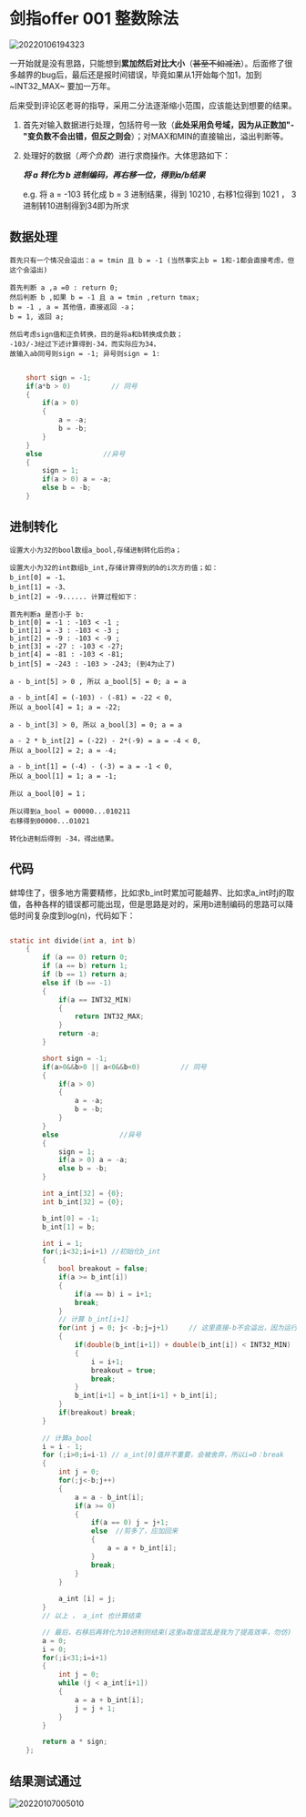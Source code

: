 # 剑指offer 001 整数除法

![20220106194323](https://picture-1308922338.cos.ap-guangzhou.myqcloud.com/note/20220106194323.png)

一开始就是没有思路，只能想到**累加然后对比大小**（~~甚至不如减法~~）。后面修了很多越界的bug后，最后还是报时间错误，毕竟如果从1开始每个加1，加到 ~INT32_MAX~ 要加一万年。

后来受到评论区老哥的指导，采用二分法逐渐缩小范围，应该能达到想要的结果。

1. 首先对输入数据进行处理，包括符号一致（**此处采用负号域，因为从正数加"-"变负数不会出错，但反之则会**）；对MAX和MIN的直接输出，溢出判断等。
2. 处理好的数据（*两个负数*）进行求商操作。大体思路如下：

    ***将 a 转化为 b 进制编码，再右移一位，得到a/b结果***

    e.g. 将 a = -103 转化成 b = 3 进制结果，得到 10210 , 右移1位得到 1021 ， 3进制转10进制得到34即为所求

## 数据处理

    首先只有一个情况会溢出：a = tmin 且 b = -1 (当然事实上b = 1和-1都会直接考虑，但这个会溢出)
    
    首先判断 a ,a =0 : return 0;
    然后判断 b ,如果 b = -1 且 a = tmin ,return tmax;
    b = -1 , a = 其他值，直接返回 -a；
    b = 1, 返回 a;

    然后考虑sign值和正负转换，目的是将a和b转换成负数；
    -103/-3经过下述计算得到-34，而实际应为34，
    故输入ab同号则sign = -1; 异号则sign = 1:

~~~ C

    short sign = -1;
    if(a*b > 0)          // 同号
    {
        if(a > 0) 
        {
            a = -a;
            b = -b;
        }
    }
    else               //异号
    {
        sign = 1;
        if(a > 0) a = -a;
        else b = -b;
    }
~~~

## 进制转化

    设置大小为32的bool数组a_bool,存储进制转化后的a；

    设置大小为32的int数组b_int,存储计算得到的b的i次方的值；如：
    b_int[0] = -1、
    b_int[1] = -3、
    b_int[2] = -9...... 计算过程如下：

    首先判断a 是否小于 b:
    b_int[0] = -1 : -103 < -1 ;
    b_int[1] = -3 : -103 < -3 ;
    b_int[2] = -9 : -103 < -9 ;
    b_int[3] = -27 : -103 < -27;
    b_int[4] = -81 : -103 < -81;
    b_int[5] = -243 : -103 > -243; (到4为止了)

    a - b_int[5] > 0 , 所以 a_bool[5] = 0; a = a

    a - b_int[4] = (-103) - (-81) = -22 < 0,
    所以 a_bool[4] = 1; a = -22;

    a - b_int[3] > 0, 所以 a_bool[3] = 0; a = a

    a - 2 * b_int[2] = (-22) - 2*(-9) = a = -4 < 0,
    所以 a_bool[2] = 2; a = -4;

    a - b_int[1] = (-4) - (-3) = a = -1 < 0,
    所以 a_bool[1] = 1; a = -1;

    所以 a_bool[0] = 1；

    所以得到a_bool = 00000...010211
    右移得到00000...01021

    转化b进制后得到 -34，得出结果。

## 代码

蚌埠住了，很多地方需要精修，比如求b_int时累加可能越界、比如求a_int时j的取值，各种各样的错误都可能出现，但是思路是对的，采用b进制编码的思路可以降低时间复杂度到log(n)，代码如下：

~~~C

static int divide(int a, int b)
    {
        if (a == 0) return 0;
        if (a == b) return 1;
        if (b == 1) return a;
        else if (b == -1)
        {
            if(a == INT32_MIN)
            {
                return INT32_MAX;
            }
            return -a;
        }

        short sign = -1;
        if(a>0&&b>0 || a<0&&b<0)          // 同号
        {
            if(a > 0) 
            {
                a = -a;
                b = -b;
            }
        }
        else               //异号
        {
            sign = 1;
            if(a > 0) a = -a;
            else b = -b;
        }

        int a_int[32] = {0};
        int b_int[32] = {0};

        b_int[0] = -1;
        b_int[1] = b;

        int i = 1;
        for(;i<32;i=i+1) //初始化b_int
        {
            bool breakout = false;
            if(a >= b_int[i])
            {
                if(a == b) i = i+1;
                break;
            }
            // 计算 b_int[i+1]
            for(int j = 0; j< -b;j=j+1)     // 这里直接-b不会溢出，因为运行到这里a,b不相等，且a<=b,所以 b != tmin
            {
                if(double(b_int[i+1]) + double(b_int[i]) < INT32_MIN)  //溢出
                {
                    i = i+1;
                    breakout = true;
                    break;
                }
                b_int[i+1] = b_int[i+1] + b_int[i];
            }
            if(breakout) break;
        }
        
        // 计算a_bool
        i = i - 1;
        for (;i>0;i=i-1) // a_int[0]值并不重要，会被舍弃，所以i=0：break
        {
            int j = 0;
            for(;j<-b;j++)
            {
                a = a - b_int[i];
                if(a >= 0)
                {
                    if(a == 0) j = j+1;
                    else  //剪多了，应加回来
                    {
                        a = a + b_int[i];
                    }
                    break;
                }
            }
            
            a_int [i] = j;
        }
        // 以上 ， a_int 也计算结束

        // 最后，右移后再转化为10进制则结束(这里a取值混乱是我为了提高效率，勿仿)
        a = 0;
        i = 0;
        for(;i<31;i=i+1)
        {
            int j = 0;
            while (j < a_int[i+1])
            {
                a = a + b_int[i];
                j = j + 1;
            }
        }

        return a * sign;
    };
~~~

## 结果测试通过

![20220107005010](https://picture-1308922338.cos.ap-guangzhou.myqcloud.com/note/20220107005010.png)
